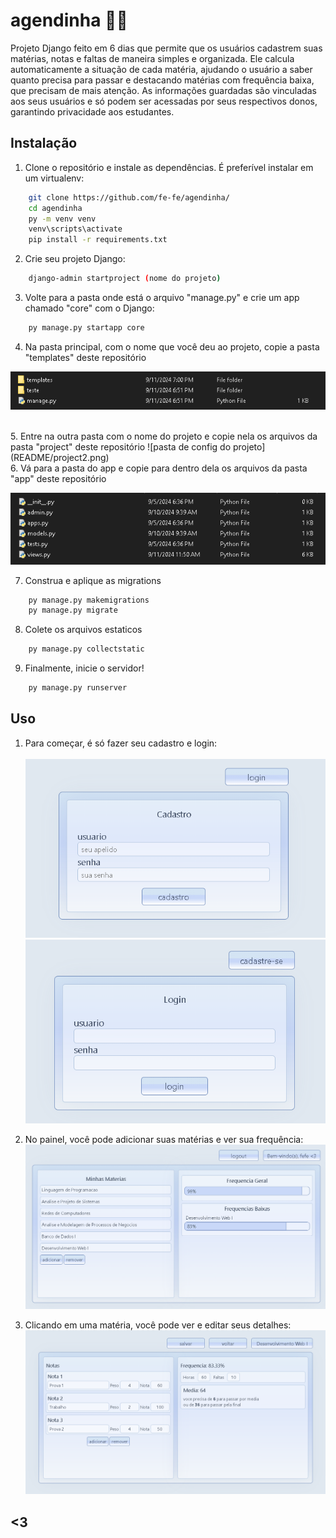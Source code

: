 # agendinha 📝💕

Projeto Django feito em 6 dias que permite que os usuários cadastrem suas matérias, notas e faltas de maneira simples e organizada. Ele calcula automaticamente a situação de cada matéria, ajudando o usuário a saber quanto precisa para passar e destacando matérias com frequência baixa, que precisam de mais atenção.
As informações guardadas são vinculadas aos seus usuários e só podem ser acessadas por seus respectivos donos, garantindo privacidade aos estudantes.

## Instalação


1. Clone o repositório e instale as dependências. É preferível instalar em um virtualenv:
```sh
    git clone https://github.com/fe-fe/agendinha/
    cd agendinha
    py -m venv venv
    venv\scripts\activate
    pip install -r requirements.txt
```

2. Crie seu projeto Django:
```sh
    django-admin startproject (nome do projeto)
```

3. Volte para a pasta onde está o arquivo "manage.py" e crie um app chamado "core" com o Django:
```sh
    py manage.py startapp core
```

4. Na pasta principal, com o nome que você deu ao projeto, copie a pasta "templates" deste repositório

![pasta do projeto](README/project1.png)

<br>
5. Entre na outra pasta com o nome do projeto e copie nela os arquivos da pasta "project" deste repositório
![pasta de config do projeto](README/project2.png)
 
<br>
6. Vá para a pasta do app e copie para dentro dela os arquivos da pasta "app" deste repositório

![pasta do app](README/app.png)

7. Construa e aplique as migrations
```sh
    py manage.py makemigrations
    py manage.py migrate
```

8. Colete os arquivos estaticos

```sh
    py manage.py collectstatic
```

9. Finalmente, inicie o servidor!

```sh
    py manage.py runserver
```

## Uso

1. Para começar, é só fazer seu cadastro e login:<br><br>
![pagina de cadastro](README/cadastro.png)
![pagina de login](README/login.png)

2. No painel, você pode adicionar suas matérias e ver sua frequência:<br>
![pagina do painel](README/painel.png)

3. Clicando em uma matéria, você pode ver e editar seus detalhes:<br>
![pagina da materia](README/detalhemateria.png)

## <3
